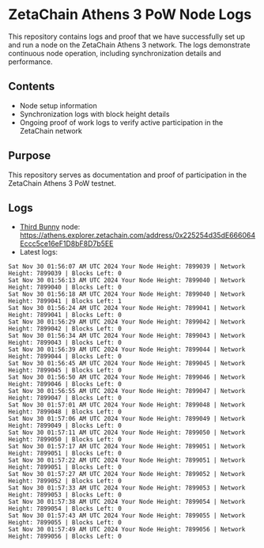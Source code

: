 # ZetaChain Athens 3 PoW Node Logs
This repository contains logs and proof that we have successfully set up and run a node on the ZetaChain Athens 3 network. The logs demonstrate continuous node operation, including synchronization details and performance.

## Contents
- Node setup information
- Synchronization logs with block height details
- Ongoing proof of work logs to verify active participation in the ZetaChain network

## Purpose
This repository serves as documentation and proof of participation in the ZetaChain Athens 3 PoW testnet.

## Logs

- [Third Bunny](https://thirdbunny.xyz/) node: https://athens.explorer.zetachain.com/address/0x225254d35dE666064Eccc5ce16eF1D8bF8D7b5EE
- Latest logs:
```
Sat Nov 30 01:56:07 AM UTC 2024 Your Node Height: 7899039 | Network Height: 7899039 | Blocks Left: 0
Sat Nov 30 01:56:13 AM UTC 2024 Your Node Height: 7899040 | Network Height: 7899040 | Blocks Left: 0
Sat Nov 30 01:56:18 AM UTC 2024 Your Node Height: 7899040 | Network Height: 7899041 | Blocks Left: 1
Sat Nov 30 01:56:24 AM UTC 2024 Your Node Height: 7899041 | Network Height: 7899041 | Blocks Left: 0
Sat Nov 30 01:56:29 AM UTC 2024 Your Node Height: 7899042 | Network Height: 7899042 | Blocks Left: 0
Sat Nov 30 01:56:34 AM UTC 2024 Your Node Height: 7899043 | Network Height: 7899043 | Blocks Left: 0
Sat Nov 30 01:56:39 AM UTC 2024 Your Node Height: 7899044 | Network Height: 7899044 | Blocks Left: 0
Sat Nov 30 01:56:45 AM UTC 2024 Your Node Height: 7899045 | Network Height: 7899045 | Blocks Left: 0
Sat Nov 30 01:56:50 AM UTC 2024 Your Node Height: 7899046 | Network Height: 7899046 | Blocks Left: 0
Sat Nov 30 01:56:55 AM UTC 2024 Your Node Height: 7899047 | Network Height: 7899047 | Blocks Left: 0
Sat Nov 30 01:57:01 AM UTC 2024 Your Node Height: 7899048 | Network Height: 7899048 | Blocks Left: 0
Sat Nov 30 01:57:06 AM UTC 2024 Your Node Height: 7899049 | Network Height: 7899049 | Blocks Left: 0
Sat Nov 30 01:57:11 AM UTC 2024 Your Node Height: 7899050 | Network Height: 7899050 | Blocks Left: 0
Sat Nov 30 01:57:17 AM UTC 2024 Your Node Height: 7899051 | Network Height: 7899051 | Blocks Left: 0
Sat Nov 30 01:57:22 AM UTC 2024 Your Node Height: 7899051 | Network Height: 7899051 | Blocks Left: 0
Sat Nov 30 01:57:27 AM UTC 2024 Your Node Height: 7899052 | Network Height: 7899052 | Blocks Left: 0
Sat Nov 30 01:57:33 AM UTC 2024 Your Node Height: 7899053 | Network Height: 7899053 | Blocks Left: 0
Sat Nov 30 01:57:38 AM UTC 2024 Your Node Height: 7899054 | Network Height: 7899054 | Blocks Left: 0
Sat Nov 30 01:57:43 AM UTC 2024 Your Node Height: 7899055 | Network Height: 7899055 | Blocks Left: 0
Sat Nov 30 01:57:49 AM UTC 2024 Your Node Height: 7899056 | Network Height: 7899056 | Blocks Left: 0
```
